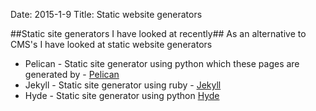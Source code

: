 Date: 2015-1-9
Title: Static website generators 

##Static site generators I have looked at recently##
As an alternative to CMS's I have looked at static website generators

* Pelican - Static site generator using python which these pages are generated by - [Pelican](http://blog.getpelican.com/)  
* Jekyll - Static site generator using ruby - [Jekyll](http://jekyllrb.com/)
* Hyde - Static site generator using python [Hyde](http://hyde.github.io/)


